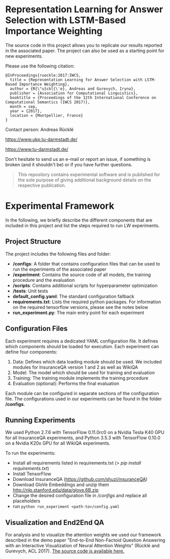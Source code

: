 # Representation Learning for Answer Selection with LSTM-Based Importance Weighting

The source code in this project allows you to replicate our results reported in the 
associated paper. The project can also be used as a starting point for new experiments.

Please use the following citation:

```
@InProceedings{rueckle:2017:IWCS,
  title = {Representation Learning for Answer Selection with LSTM-Based Importance Weighting},
  author = {R{\"u}ckl{\'e}, Andreas and Gurevych, Iryna},
  publisher = {Association for Computational Linguistics},
  booktitle = {Proceedings of the 12th International Conference on Computational Semantics (IWCS 2017)},
  month = sep,
  year = {2017},
  location = {Montpellier, France}
}
```

Contact person: Andreas Rücklé

https://www.ukp.tu-darmstadt.de/

https://www.tu-darmstadt.de/


Don't hesitate to send us an e-mail or report an issue, if something is broken (and it shouldn't be) or if you have further questions.

> This repository contains experimental software and is published for the sole purpose of giving additional background details on the respective publication. 



# Experimental Framework

In the following, we briefly describe the different components that are
included in this project and list the steps required to run LW experiments.

## Project Structure

The project includes the following files and folder:

  - __/configs__: A folder that contains configuration files that can be used
		to run the experiments of the associated paper
  - __/experiment__: Contains the source code of all models, the training
		procedure and the evaluation
  - __/scripts__: Contains additional scripts for hyperparameter optimization
  - __/tests__: Unit tests
  - __default_config.yaml__: The standard configuration fallback
  - __requirements.txt__: Lists the required python packages. For information
  		on the required tensorflow versions, please see the notes below
  - __run_experiment.py__: The main entry point for each experiment


## Configuration Files

Each experiment requires a dedicated YAML configuration file. It defines which
components should be loaded for execution. Each experiment can define four
components:

  1. Data: Defines which data loading module should be used. We included
		modules for InsuranceQA version 1 and 2 as well as WikiQA
  2. Model: The model which should be used for training and evaluation
  3. Training: The training module implements the training procedure
  4. Evaluation (optional): Performs the final evaluation

Each module can be configured in separate sections of the configuration file.
The configurations used in our experiments can be found in the folder __/configs__.


## Running Experiments

We used Python 2.7.6 with TensorFlow 0.11.0rc0 on a Nvidia Tesla K40 GPU for
all InsuranceQA experiments, and Python 3.5.3 with TensorFlow 0.10.0 on a
Nvidia K20x GPU for all WikiQA experiments.

To run the experiments:

  - Install all requirements listed in requirements.txt (_> pip install
		requirements.txt_)
  - Install TensorFlow
  - Download InsuranceQA (https://github.com/shuzi/insuranceQA)
  - Download GloVe Embeddings and unzip them
		http://nlp.stanford.edu/data/glove.6B.zip
  - Change the desired configuration file in _/configs_ and replace all
		_<path-to>_ placeholders
  - run ```python run_experiment <path-to>/config.yaml```


## Visualization and End2End QA

For analysis and to visualize the attention weights we used our framework described 
in the demo paper "End-to-End Non-Factoid Question Answering with an Interactive 
Visualization of Neural Attention Weights" (Rücklé and Gurevych, ACL 2017). 
[The source code is available here.](https://github.com/UKPLab/acl2017-non-factoid-qa/blob/master/Candidate-Ranking/experiment/qa/model/lw_bilstm.py)
